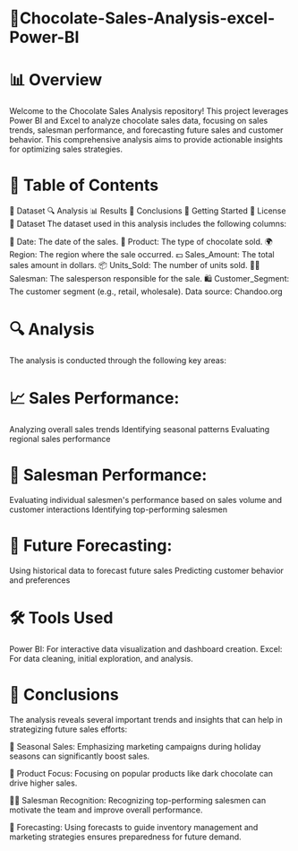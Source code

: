 # 🍫Chocolate-Sales-Analysis-excel-Power-BI


# 📊 Overview
Welcome to the Chocolate Sales Analysis repository! This project leverages Power BI and Excel to analyze chocolate sales data, focusing on sales trends, salesman performance, and forecasting future sales and customer behavior. This comprehensive analysis aims to provide actionable insights for optimizing sales strategies.

# 📜 Table of Contents
📁 Dataset
🔍 Analysis
📊 Results
📝 Conclusions
🚀 Getting Started
📄 License
📁 Dataset
The dataset used in this analysis includes the following columns:

📅 Date: The date of the sales.
🍫 Product: The type of chocolate sold.
🌍 Region: The region where the sale occurred.
💵 Sales_Amount: The total sales amount in dollars.
📦 Units_Sold: The number of units sold.
🧑‍💼 Salesman: The salesperson responsible for the sale.
🛍️ Customer_Segment: The customer segment (e.g., retail, wholesale).
Data source: Chandoo.org

# 🔍 Analysis
The analysis is conducted through the following key areas:

# 📈 Sales Performance:

Analyzing overall sales trends
Identifying seasonal patterns
Evaluating regional sales performance
# 🏅 Salesman Performance:

Evaluating individual salesmen's performance based on sales volume and customer interactions
Identifying top-performing salesmen
# 🔮 Future Forecasting:

Using historical data to forecast future sales
Predicting customer behavior and preferences
# 🛠️ Tools Used
Power BI: For interactive data visualization and dashboard creation.
Excel: For data cleaning, initial exploration, and analysis.

# 📝 Conclusions
The analysis reveals several important trends and insights that can help in strategizing future sales efforts:

📅 Seasonal Sales: Emphasizing marketing campaigns during holiday seasons can significantly boost sales.

🍫 Product Focus: Focusing on popular products like dark chocolate can drive higher sales.

🧑‍💼 Salesman Recognition: Recognizing top-performing salesmen can motivate the team and improve overall performance.

🔮 Forecasting: Using forecasts to guide inventory management and marketing strategies ensures preparedness for future demand.
